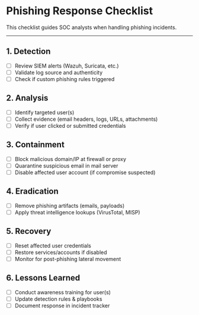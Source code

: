# Phishing Response Checklist

This checklist guides SOC analysts when handling phishing incidents.

---

## 1. Detection
- [ ] Review SIEM alerts (Wazuh, Suricata, etc.)
- [ ] Validate log source and authenticity
- [ ] Check if custom phishing rules triggered

## 2. Analysis
- [ ] Identify targeted user(s)
- [ ] Collect evidence (email headers, logs, URLs, attachments)
- [ ] Verify if user clicked or submitted credentials

## 3. Containment
- [ ] Block malicious domain/IP at firewall or proxy
- [ ] Quarantine suspicious email in mail server
- [ ] Disable affected user account (if compromise suspected)

## 4. Eradication
- [ ] Remove phishing artifacts (emails, payloads)
- [ ] Apply threat intelligence lookups (VirusTotal, MISP)

## 5. Recovery
- [ ] Reset affected user credentials
- [ ] Restore services/accounts if disabled
- [ ] Monitor for post-phishing lateral movement

## 6. Lessons Learned
- [ ] Conduct awareness training for user(s)
- [ ] Update detection rules & playbooks
- [ ] Document response in incident tracker
